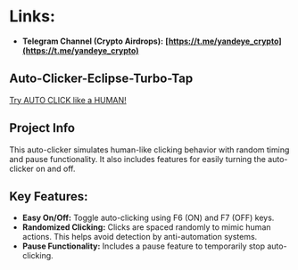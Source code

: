 # Links:

* **Telegram Channel (Crypto Airdrops):** **[https://t.me/yandeye_crypto](https://t.me/yandeye_crypto)**


## Auto-Clicker-Eclipse-Turbo-Tap

[Try AUTO CLICK like a HUMAN!](https://github.com/yandeyka/Auto-Clicker-Eclipse-Turbo-Tap)

## Project Info

This auto-clicker simulates human-like clicking behavior with random timing and pause functionality. It also includes features for easily turning the auto-clicker on and off.

## Key Features:

* **Easy On/Off:** Toggle auto-clicking using F6 (ON) and F7 (OFF) keys.
* **Randomized Clicking:**  Clicks are spaced randomly to mimic human actions.  This helps avoid detection by anti-automation systems.
* **Pause Functionality:**  Includes a pause feature to temporarily stop auto-clicking.
